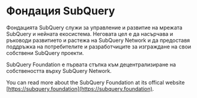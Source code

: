 # Фондация SubQuery

Фондацията SubQuery служи за управление и развитие на мрежата SubQuery и нейната екосистема. Неговата цел е да насърчава и ръководи развитието и растежа на SubQuery Network и да предоставя поддръжка на потребителите и разработчиците за изграждане на свои собствени SubQuery проекти.

SubQuery Foundation е първата стъпка към децентрализиране на собствеността върху SubQuery Network.

You can read more about the SubQuery Foundation at its offical website [https://subquery.foundation](https://subquery.foundation).
